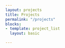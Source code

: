 ```yaml
---
layout: projects
title: Projects
permalink: "/projects"
blocks:
- template: project_list
  layout: basic

---
```


